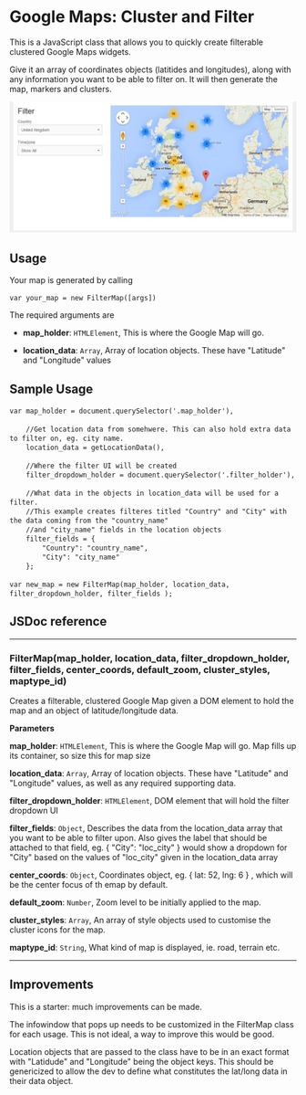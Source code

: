 # Google Maps: Cluster and Filter

This is a JavaScript class that allows you to quickly create filterable clustered Google Maps widgets.

Give it an array of coordinates objects (latitides and longitudes), along with any information you want to be able to filter on. It will then generate the map, markers and clusters. 

![Google Maps Cluster and Filter](screenshot.png?raw=true)

## Usage

Your map is generated by calling 
```
var your_map = new FilterMap([args])
```

The required arguments are 

* **map_holder**: `HTMLElement`, This is where the Google Map will go.

* **location_data**: `Array`, Array of location objects. These have "Latitude" and "Longitude" values


## Sample Usage

```
var map_holder = document.querySelector('.map_holder'),
	
	//Get location data from somehwere. This can also hold extra data to filter on, eg. city name.
	location_data = getLocationData(),
	
	//Where the filter UI will be created
	filter_dropdown_holder = document.querySelector('.filter_holder'),
	
	//What data in the objects in location_data will be used for a filter.
	//This example creates filteres titled "Country" and "City" with the data coming from the "country_name"
	//and "city_name" fields in the location objects
	filter_fields = {
	    "Country": "country_name",
	    "City": "city_name"
	};

var new_map = new FilterMap(map_holder, location_data, filter_dropdown_holder, filter_fields );
```

## JSDoc reference

* * *

### FilterMap(map_holder, location_data, filter_dropdown_holder, filter_fields, center_coords, default_zoom, cluster_styles, maptype_id) 

Creates a filterable, clustered Google Map given a DOM element to hold the map and an object of latitude/longitude data.

**Parameters**

**map_holder**: `HTMLElement`, This is where the Google Map will go. Map fills up its container, so size this for map size

**location_data**: `Array`, Array of location objects. These have "Latitude" and "Longitude" values, as well as any required supporting data.

**filter_dropdown_holder**: `HTMLElement`, DOM element that will hold the filter dropdown UI

**filter_fields**: `Object`, Describes the data from the location_data array that you want to be able to filter upon. Also gives the label that should be attached to that field, eg. { "City": "loc_city" } would show a dropdown for "City" based on the values of "loc_city" given in the location_data array

**center_coords**: `Object`, Coordinates object, eg. { lat: 52, lng: 6 } , which will be the center focus of th emap by default.

**default_zoom**: `Number`, Zoom level to be initially applied to the map.

**cluster_styles**: `Array`, An array of style objects used to customise the cluster icons for the map.

**maptype_id**: `String`, What kind of map is displayed, ie. road, terrain etc.

* * *


## Improvements

This is a starter: much improvements can be made.

The infowindow that pops up needs to be customized in the FilterMap class for each usage. This is not ideal, a way to improve this would be good.

Location objects that are passed to the class have to be in an exact format with "Latidude" and "Longitude" being the object keys. This should be genericized to allow the dev to define what constitutes the lat/long data in their data object.